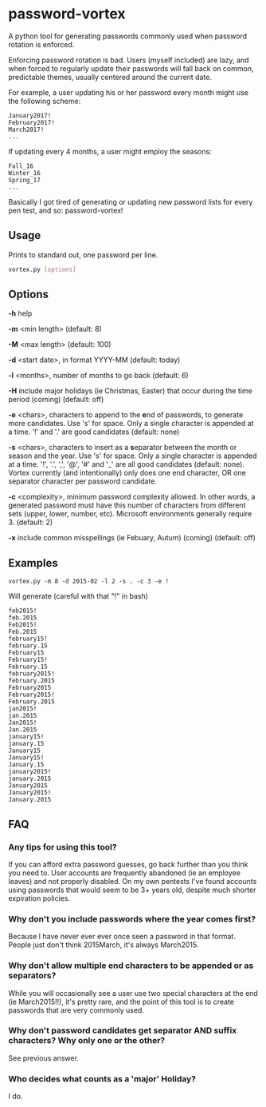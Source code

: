 # password-vortex
A python tool for generating passwords commonly used when password rotation is enforced.

Enforcing password rotation is bad. Users (myself included) are lazy, and when forced to regularly update their passwords will
fall back on common, predictable themes, usually centered around the current date.

For example, a user updating his or her password every month might use the following scheme:

```
January2017!
February2017!
March2017!
...
```

If updating every 4 months, a user might employ the seasons:

```
Fall_16
Winter_16
Spring_17
...
```

Basically I got tired of generating or updating new password lists for every pen test, and so: password-vortex!

## Usage ##

Prints to standard out, one password per line.

```bash
vortex.py [options]
```

## Options

**-h** help

**-m** \<min length\> (default: 8)

**-M** \<max length\> (default: 100)

**-d** \<start date\>, in format YYYY-MM (default: today)

**-l** \<months\>, number of months to go back (default: 6)

**-H** include major holidays (ie Christmas, Easter) that occur during the time period (coming) (default: off)

**-e** \<chars\>, characters to append to the **e**nd of passwords, to generate more candidates. Use 's' for space. Only a single character is appended at a time. '!' and '.' are good candidates (default: none)

**-s** \<chars\>, characters to insert as a **s**eparator between the month or season and the year. Use 's' for space. Only a single character is appended at a time. '!', '.', ',', '@', '#' and '_' are all good candidates (default: none). Vortex currently (and intentionally) only does one end character, OR one separator character per password candidate.

**-c** \<complexity\>, minimum password complexity allowed. In other words, a generated password must have this number of characters from different sets (upper, lower, number, etc). Microsoft environments generally require 3. (default: 2)

**-x** include common misspellings (ie Febuary, Autum) (coming) (default: off)


## Examples

```vortex.py -m 8 -d 2015-02 -l 2 -s . -c 3 -e !```

Will generate (careful with that "!" in bash)

```
feb2015!
feb.2015
Feb2015!
Feb.2015
february15!
february.15
February15
February15!
February.15
february2015!
february.2015
February2015
February2015!
February.2015
jan2015!
jan.2015
Jan2015!
Jan.2015
january15!
january.15
January15
January15!
January.15
january2015!
january.2015
January2015
January2015!
January.2015
```


## FAQ

### Any tips for using this tool?

If you can afford extra password guesses, go back further than you think you need to. User accounts are frequently abandoned (ie an employee leaves) and not properly disabled. On my own pentests I've found accounts using passwords that would seem to be 3+ years old, despite much shorter expiration policies.

### Why don't you include passwords where the year comes first?

Because I have never ever ever once seen a password in that format. People just don't think 2015March, it's always March2015.

### Why don't allow multiple end characters to be appended or as separators?

While you will occasionally see a user use two special characters at the end (ie March2015!!), it's pretty rare, and the point of this tool is to create passwords that are very commonly used.

### Why don't password candidates get separator AND suffix characters? Why only one or the other?

See previous answer.

### Who decides what counts as a 'major' Holiday?

I do.


